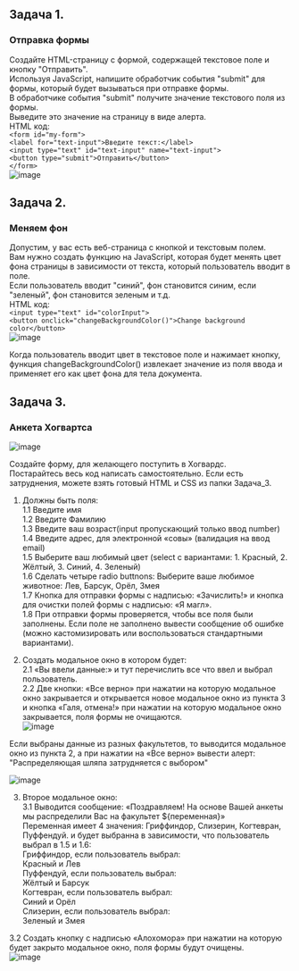 ## Задача 1.   
### Отправка формы  

Создайте HTML-страницу с формой, содержащей текстовое поле и кнопку "Отправить".  
Используя JavaScript, напишите обработчик события "submit" для формы, который будет вызываться при отправке формы.  
В обработчике события "submit" получите значение текстового поля из формы.  
Выведите это значение на страницу в виде алерта.  
HTML код:  
 `<form id="my-form">`  
		`<label for="text-input">Введите текст:</label>`  
		`<input type="text" id="text-input" name="text-input">`  
		`<button type="submit">Отправить</button>`  
	`</form>`  
  ![image](https://user-images.githubusercontent.com/113675674/226186217-cb43d082-c537-4ba2-a319-831b24820f1b.png)  


## Задача 2.   
### Меняем фон  
Допустим, у вас есть веб-страница с кнопкой и текстовым полем.   
Вам нужно создать функцию на JavaScript, которая будет менять цвет фона страницы в зависимости от текста, который пользователь вводит в поле.   
Если пользователь вводит "синий", фон становится синим, если "зеленый", фон становится зеленым и т.д.  
HTML код:  
`<input type="text" id="colorInput">`  
`<button onclick="changeBackgroundColor()">Change background color</button>`  
![image](https://user-images.githubusercontent.com/113675674/226188303-3524e1b6-f2d9-41a9-b42f-5139996f100b.png)  
  
  Когда пользователь вводит цвет в текстовое поле и нажимает кнопку, функция changeBackgroundColor() извлекает значение из поля ввода и применяет его как цвет фона для тела документа.  

## Задача 3.   
### Анкета Хогвартса  
![image](https://user-images.githubusercontent.com/113675674/236254973-e3e04fe5-200e-4466-8801-b7ebd5a9fe95.png)  

Создайте форму, для желающего поступить в Хогвардс.  
Постарайтесь весь код написать самостоятельно. Если есть затруднения, можете взять готовый HTML и CSS из папки Задача_3.  
1.	Должны быть поля:   
1.1	Введите имя  
1.2	Введите Фамилию  
1.3	Введите ваш  возраст(input пропускающий только ввод number)  
1.4	Введите адрес, для электронной «совы» (валидация на ввод email)  
1.5	Выберите ваш любимый цвет (select  с вариантами: 1. Красный, 2. Жёлтый, 3. Синий, 4. Зеленый)  
1.6	Сделать четыре  radio buttnons: Выберите ваше любимое животное: Лев, Барсук, Орёл, Змея  
1.7	Кнопка для отправки формы с надписью: «Зачислить!» и кнопка для очистки полей формы с надписью: «Я магл».  
1.8	При отправки формы проверяется, чтобы все поля были заполнены. Если поле не заполнено вывести сообщение об ошибке (можно кастомизировать или воспользоваться стандартными вариантами).  

2.	Создать модальное окно в котором будет:   
2.1	«Вы ввели данные:» и тут перечислить все что ввел и выбрал пользователь.   
2.2	 Две кнопки: «Все верно» при нажатии на которую модальное окно закрывается и открывается новое модальное окно из пункта 3  и кнопка  «Галя, отмена!» при нажатии на которую модальное окно закрывается, поля формы не очищаются.  
![image](https://user-images.githubusercontent.com/113675674/236255296-cffb0e0b-5fb3-4487-82d6-e5d9c9741f8c.png)  

Если выбраны данные из разных факультетов, то выводится модальное окно из пункта 2, а при нажатии на «Все верно»  вывести алерт: "Распределяющая шляпа затрудняется с выбором"  

![image](https://user-images.githubusercontent.com/113675674/236255353-255f0d1b-ed0b-4ff5-bc56-29dda052b6a5.png)  


3.	Второе модальное окно:   
3.1	 Выводится  сообщение:  «Поздравляем! На основе Вашей анкеты мы распределили Вас на факультет ${переменная}»  
 Переменная имеет 4 значения: Гриффиндор, Слизерин, Когтевран, Пуффендуй. и будет выбранна в зависимости, что пользователь выбрал в 1.5 и 1.6:  
Гриффиндор, если пользователь выбрал:  
Красный и Лев  
Пуффендуй, если пользователь выбрал:  
Жёлтый и Барсук  
Когтевран, если пользователь выбрал:  
Синий и Орёл  
Слизерин, если пользователь выбрал:  
Зеленый и Змея  

3.2	Создать кнопку с надписью «Алохомора»  при нажатии на которую будет закрыто модальное окно, поля формы будут очищены.  
![image](https://user-images.githubusercontent.com/113675674/236255442-4c424547-bb9c-448b-b276-8dd8a04f921f.png)  
